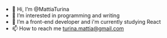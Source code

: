 - 👋 Hi, I’m @MattiaTurina
- 👀 I’m interested in programming and writing
- 🌱 I’m a front-end developer and i'm currently studying React 
- 📫 How to reach me turina.mattia@gmail.com

<!---
mattiaTuri/mattiaTuri is a ✨ special ✨ repository because its `README.md` (this file) appears on your GitHub profile.
You can click the Preview link to take a look at your changes.
--->
